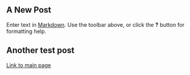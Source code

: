 ## A New Post

Enter text in [Markdown](http://daringfireball.net/projects/markdown/). Use the toolbar above, or click the **?** button for formatting help.

## Another test post 
[Link to main page](http://zurimcwhorter.github.io)